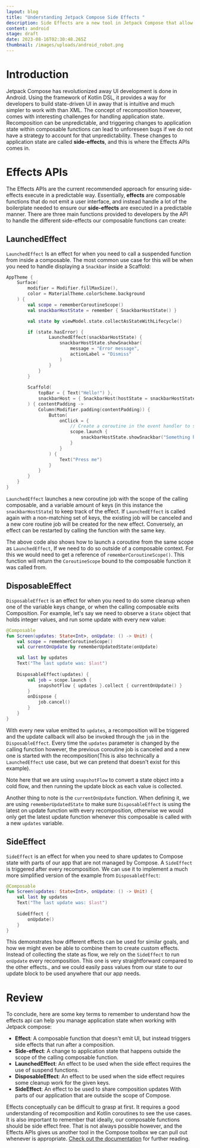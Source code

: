 ```yaml
---
layout: blog
title: "Understanding Jetpack Compose Side Effects "
description: Side Effects are a new tool in Jetpack Compose that allow us to handle application state In a composable-aware way. This article goes in depth about the different Side Effects and their use cases.
content: android
stage: draft
date: 2023-08-16T02:30:48.265Z
thumbnail: /images/uploads/android_robot.png
---
```

# Introduction
Jetpack Compose has revolutionized away UI development is done in Android. Using the framework of Kotlin DSL, it provides a way for developers to build state-driven UI in away that is intuitive and much simpler to work with than XML. The concept of recomposition however, comes with interesting challenges for handling application state. Recomposition can be unpredictable, and triggering changes to application state within composable functions can lead to unforeseen bugs if we do not have a strategy to account for that unpredictability. These changes to application state are called **side-effects**, and this is where the Effects APIs comes in. 
# Effects APIs
The Effects APIs are the current recommended approach for ensuring side-effects execute in a predictable way. Essentially, **effects** are composable functions that do not emit a user interface, and instead handle a lot of the boilerplate needed to ensure our **side-effects** are executed in a predictable manner. There are three main functions provided to developers by the API to handle the different side-effects our composable functions can create:
## LaunchedEffect
`LaunchedEffect` Is an effect for when you need to call a suspended function from inside a composable. The most common use case for this will be when you need to handle displaying a `Snackbar` inside a Scaffold:
```kotlin
AppTheme {
	Surface(
		modifier = Modifier.fillMaxSize(),
        color = MaterialTheme.colorScheme.background
	) {
		val scope = rememberCoroutineScope()
        val snackbarHostState = remember { SnackbarHostState() }

        val state by viewModel.state.collectAsStateWithLifecycle()

		if (state.hasError) {
				LaunchedEffect(snackbarHostState) {
					snackbarHostState.showSnackbar(
		                message = "Error message",
		                actionLabel = "Dismiss"
		            )
				}
			}
		}
		
		Scaffold(
			topBar = { Text("Hello!") },
			snackbarHost = { SnackbarHost(hostState = snackbarHostState) },
		) { contentPadding ->
			Column(Modifier.padding(contentPadding)) {
	            Button(
	                onClick = {
	                    // Create a coroutine in the event handler to show a snackbar
	                    scope.launch {
	                        snackbarHostState.showSnackbar("Something happened!")
	                    }
	                }
	            ) {
	                Text("Press me")
	            }
	        }
		}
	}
}
```
`LaunchedEffect` launches a new coroutine job with the scope of the calling composable, and a variable amount of keys (in this instance the `snackbarHostState`) to keep track of the effect. If `LaunchedEffect` is called again with a non-matching set of keys, the existing job will be canceled and a new core routine job will be created for the new effect. Conversely, an effect can be restarted by calling the function with the same key.

The above code also shows how to launch a coroutine from the same scope as `LaunchedEffect`, If we need to do so outside of a composable context. For this we would need to get a reference of `rememberCoroutineScope()`. This function will return the `CoroutineScope` bound to the composable function it was called from.
## DisposableEffect 
`DisposableEffect` is an effect for when you need to do some cleanup when one of the variable keys change, or when the calling composable exits Composition. For example, let's say we need to observe a `State` object that holds integer values, and run some update with every new value:
```kotlin
@Composable  
fun Screen(updates: State<Int>, onUpdate: () -> Unit) {  
    val scope = rememberCoroutineScope()  
    val currentOnUpdate by rememberUpdatedState(onUpdate)

	val last by updates
	Text("The last update was: $last")
  
    DisposableEffect(updates) {  
        val job = scope.launch {  
            snapshotFlow { updates }.collect { currentOnUpdate() }
        }  
        onDispose {  
            job.cancel()  
        }  
    }
}
```
With every new value emitted to `updates`, a recomposition will be triggered and the update callback will also be invoked through the `job` in the `DisposableEffect`. Every time the `updates` parameter is changed by the calling function however, the previous coroutine job is canceled and a new one is started with the recomposition(This is also technically a `LaunchedEffect` use case, but we can pretend that doesn't exist for this example).

Note here that we are using `snapshotFlow` to convert a state object into a cold flow, and then running the update block as each value is collected.

Another thing to note is the `currentOnUpdate` function. When defining it, we are using `rememberUpdatedState` to make sure `DisposableEffect` is using the latest on update function with every recomposition, otherwise we would only get the latest update function whenever this composable is called with a new `updates` variable.
## SideEffect 
`SideEffect` is an effect for when you need to share updates to Compose state with parts of our app that are not managed by Compose. A `SideEffect` is triggered after every recomposition. We can use it to implement a much more simplified version of the example from `DisposableEffect`:
```kotlin
@Composable
fun Screen(updates: State<Int>, onUpdate: () -> Unit) {
	val last by updates
	Text("The last update was: $last")
	
	SideEffect {
		onUpdate()
	}
}
```
This demonstrates how different effects can be used for similar goals, and how we might even be able to combine them to create custom effects. Instead of collecting the state as flow, we rely on the `SideEffect` to run `onUpdate` every recomposition. This one is very straightforward compared to the other effects., and we could easily pass values from our state to our update block to be used anywhere that our app needs.
# Review 
To conclude, here are some key terms to remember to understand how the effects api can help you manage application state when working with Jetpack compose:
- **Effect**: A composable function that doesn't emit UI, but instead triggers side effects that run after a composition.
- **Side-effect**: A change to application state that happens outside the scope of the calling composable function.
- **LaunchedEffect**: An effect to be used when the side effect requires the use of suspend functions.
- **DisposableEffect**: An effect to be used when the side effect requires some cleanup work for the given keys.
- **SideEffect**: An effect to be used to share composition updates With parts of our application that are outside the scope of Compose.

Effects conceptually can be difficult to grasp at first. It requires a good understanding of recomposition and Kotlin coroutines to see the use cases. It is also important to remember that ideally, our composable functions should be side effect free. That is not always possible however, and the Effects APIs gives us another tool in the Compose toolbox we can pull out whenever is appropriate. [Check out the documentation]() for further reading. 